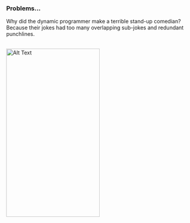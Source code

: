 <h3>Problems...</h3>

<p>Why did the dynamic programmer make a terrible stand-up comedian? Because their jokes had too many overlapping sub-jokes and redundant punchlines.</p>
</br>
<img src="https://pbs.twimg.com/media/C-2nnrCXUAAMFcF.jpg" alt="Alt Text" height="450" width="250">
